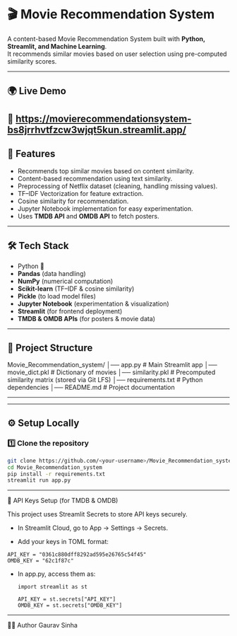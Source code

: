 # 🎬 Movie Recommendation System

A content-based Movie Recommendation System built with **Python, Streamlit, and Machine Learning**.  
It recommends similar movies based on user selection using pre-computed similarity scores.

---
## 🌍 Live Demo
🔗 https://movierecommendationsystem-bs8jrrhvtfzcw3wjqt5kun.streamlit.app/
---

## 🚀 Features
- Recommends top similar movies based on content similarity.
- Content-based recommendation using text similarity.
- Preprocessing of Netflix dataset (cleaning, handling missing values).
- TF–IDF Vectorization for feature extraction.
- Cosine similarity for recommendation.
- Jupyter Notebook implementation for easy experimentation.
- Uses **TMDB API** and **OMDB API** to fetch posters.

---

## 🛠️ Tech Stack
- Python 🐍
- **Pandas** (data handling)
- **NumPy** (numerical computation)
- **Scikit-learn** (TF–IDF & cosine similarity)
- **Pickle** (to load model files)
- **Jupyter Notebook** (experimentation & visualization)
- **Streamlit** (for frontend deployment)
- **TMDB & OMDB APIs** (for posters & movie data)

---

## 📂 Project Structure
Movie_Recommendation_system/
│── app.py # Main Streamlit app
│── movie_dict.pkl # Dictionary of movies
│── similarity.pkl # Precomputed similarity matrix (stored via Git LFS)
│── requirements.txt # Python dependencies
│── README.md # Project documentation

---


---

## ⚙️ Setup Locally

### 1️⃣ Clone the repository
```bash
git clone https://github.com/<your-username>/Movie_Recommendation_system.git
cd Movie_Recommendation_system
pip install -r requirements.txt
streamlit run app.py
```

----

🔑 API Keys Setup (for TMDB & OMDB)

This project uses Streamlit Secrets to store API keys securely.

- In Streamlit Cloud, go to App → Settings → Secrets.

- Add your keys in TOML format:
```
API_KEY = "0361c880dff8292ad595e26765c54f45"
OMDB_KEY = "62c1f87c"
```
- In app.py, access them as:
  ```
  import streamlit as st

  API_KEY = st.secrets["API_KEY"]
  OMDB_KEY = st.secrets["OMDB_KEY"]
  ```

---

👨‍💻 Author
Gaurav Sinha

  
